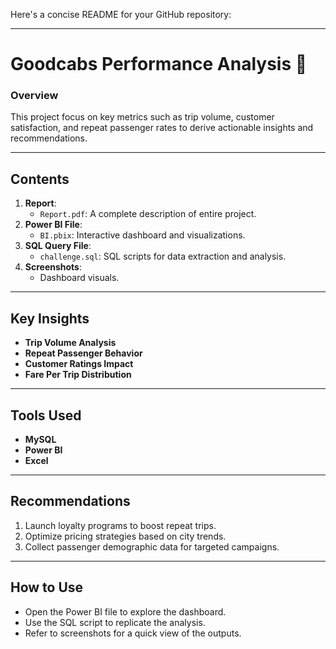 Here's a concise README for your GitHub repository:  

---

# **Goodcabs Performance Analysis 🚗**  

### **Overview**  
This project focus on key metrics such as trip volume, customer satisfaction, and repeat passenger rates to derive actionable insights and recommendations.  

---

## **Contents**  
1. **Report**:  
   - `Report.pdf`: A complete description of entire project.  
2. **Power BI File**:  
   - `BI.pbix`: Interactive dashboard and visualizations.  
3. **SQL Query File**:  
   - `challenge.sql`: SQL scripts for data extraction and analysis.  
4. **Screenshots**:  
   - Dashboard visuals.  

---

## **Key Insights**  
- **Trip Volume Analysis**  
- **Repeat Passenger Behavior**  
- **Customer Ratings Impact**  
- **Fare Per Trip Distribution**  

---

## **Tools Used**  
- **MySQL**  
- **Power BI**  
- **Excel**  

---

## **Recommendations**  
1. Launch loyalty programs to boost repeat trips.  
2. Optimize pricing strategies based on city trends.  
3. Collect passenger demographic data for targeted campaigns.  

---

## **How to Use**  
- Open the Power BI file to explore the dashboard.  
- Use the SQL script to replicate the analysis.  
- Refer to screenshots for a quick view of the outputs.  
